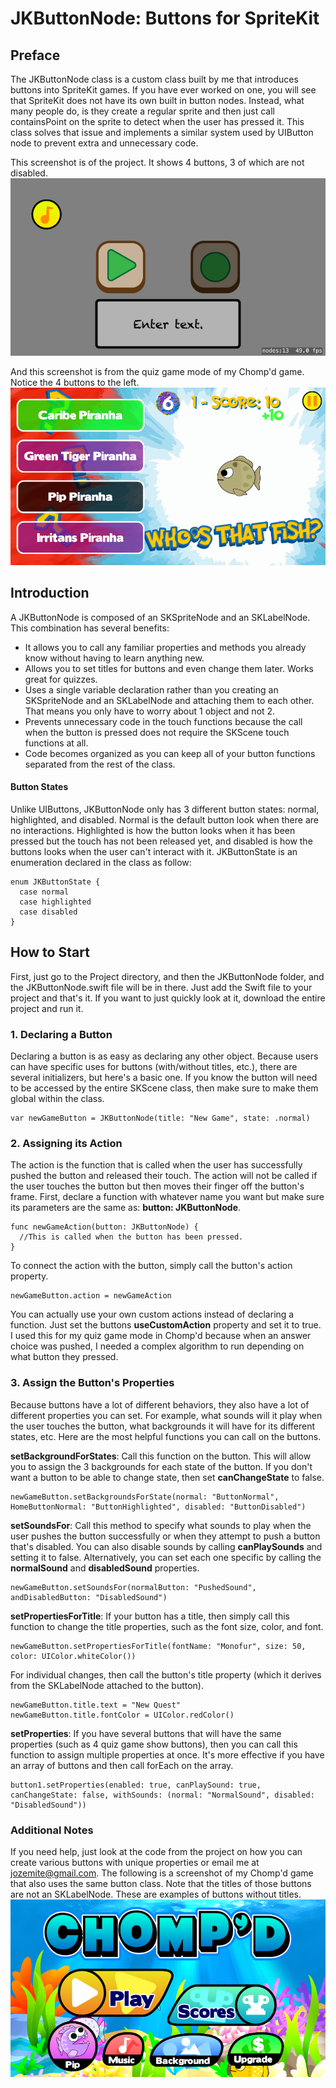 # JKButtonNode: Buttons for SpriteKit

## Preface

The JKButtonNode class is a custom class built by me that introduces buttons into SpriteKit games. If you have ever worked on one, you will see that SpriteKit does not have its own built in button nodes. Instead, what many people do, is they create a regular sprite and then just call containsPoint on the sprite to detect when the user has pressed it. This class solves that issue and implements a similar system used by UIButton node to prevent extra and unnecessary code.

This screenshot is of the project. It shows 4 buttons, 3 of which are not disabled.
 ![ButtonExamples](Screenshots/ExampleButtons.png)

And this screenshot is from the quiz game mode of my Chomp'd game. Notice the 4 buttons to the left.
  ![QuizButtons](Screenshots/QuizButtons.png)

## Introduction

A JKButtonNode is composed of an SKSpriteNode and an SKLabelNode. This combination has several benefits:

- It allows you to call any familiar properties and methods you already know without having to learn anything new.
- Allows you to set titles for buttons and even change them later. Works great for quizzes.
- Uses a single variable declaration rather than you creating an SKSpriteNode and an SKLabelNode and attaching them to each other. That means you only have to worry about 1 object and not 2.
- Prevents unnecessary code in the touch functions because the call when the button is pressed does not require the SKScene touch functions at all.
- Code becomes organized as you can keep all of your button functions separated from the rest of the class.

#### Button States
Unlike UIButtons, JKButtonNode only has 3 different button states: normal, highlighted, and disabled. Normal is the default button look when there are no interactions. Highlighted is how the button looks when it has been pressed but the touch has not been released yet, and disabled is how the buttons looks when the user can't interact with it. JKButtonState is an enumeration declared in the class as follow:

````
enum JKButtonState {
  case normal
  case highlighted
  case disabled
}
````

## How to Start
First, just go to the Project directory, and then the JKButtonNode folder, and the JKButtonNode.swift file will be in there. Just add the Swift file to your project and that's it. If you want to just quickly look at it, download the entire project and run it.

### 1. Declaring a Button
Declaring a button is as easy as declaring any other object. Because users can have specific uses for buttons (with/without titles, etc.), there are several initializers, but here's a basic one. If you know the button will need to be accessed by the entire SKScene class, then make sure to make them global within the class.

````
var newGameButton = JKButtonNode(title: "New Game", state: .normal)
````

### 2. Assigning its Action
The action is the function that is called when the user has successfully pushed the button and released their touch. The action will not be called if the user touches the button but then moves their finger off the button's frame. First, declare a function with whatever name you want but make sure its parameters are the same as: **button: JKButtonNode**.

````
func newGameAction(button: JKButtonNode) {
  //This is called when the button has been pressed.
}
````
To connect the action with the button, simply call the button's action property.

````
newGameButton.action = newGameAction
````
You can actually use your own custom actions instead of declaring a function. Just set the buttons **useCustomAction** property and set it to true. I used this for my quiz game mode in Chomp'd because when an answer choice was pushed, I needed a complex algorithm to run depending on what button they pressed.

### 3. Assign the Button's Properties
Because buttons have a lot of different behaviors, they also have a lot of different properties you can set. For example, what sounds will it play when the user touches the button, what backgrounds it will have for its different states, etc. Here are the most helpful functions you can call on the buttons.

**setBackgroundForStates**: Call this function on the button. This will allow you to assign the 3 backgrounds for each state of the button. If you don't want a button to be able to change state, then set **canChangeState** to false.
````
newGameButton.setBackgroundsForState(normal: "ButtonNormal", HomeButtonNormal: "ButtonHighlighted", disabled: "ButtonDisabled")
````
**setSoundsFor**: Call this method to specify what sounds to play when the user pushes the button successfully or when they attempt to push a button that's disabled. You can also disable sounds by calling **canPlaySounds** and setting it to false. Alternatively, you can set each one specific by calling the **normalSound** and **disabledSound** properties.
````
newGameButton.setSoundsFor(normalButton: "PushedSound", andDisabledButton: "DisabledSound")
````
**setPropertiesForTitle**: If your button has a title, then simply call this function to change the title properties, such as the font size, color, and font.
````
newGameButton.setPropertiesForTitle(fontName: "Monofur", size: 50, color: UIColor.whiteColor())
````
For individual changes, then call the button's title property (which it derives from the SKLabelNode attached to the button).
````
newGameButton.title.text = "New Quest"
newGameButton.title.fontColor = UIColor.redColor()
````
**setProperties**: If you have several buttons that will have the same properties (such as 4 quiz game show buttons), then you can call this function to assign multiple properties at once. It's more effective if you have an array of buttons and then call forEach on the array.
````
button1.setProperties(enabled: true, canPlaySound: true, canChangeState: false, withSounds: (normal: "NormalSound", disabled: "DisabledSound"))
````
### Additional Notes
If you need help, just look at the code from the project on how you can create various buttons with unique properties or email me at [jozemite@gmail.com](jozemite@gmail.com). The following is a screenshot of my Chomp'd game that also uses the same button class. Note that the titles of those buttons are not an SKLabelNode. These are examples of buttons without titles.
 ![HomeButtons](Screenshots/HomeButtons.png)
